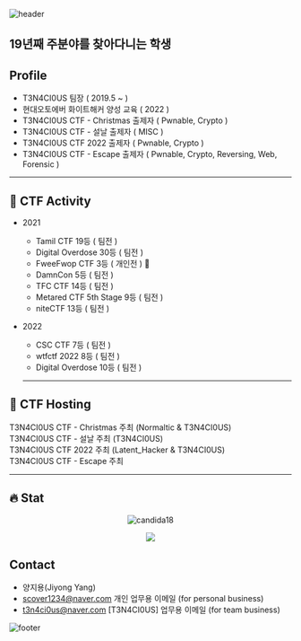 ![header](https://capsule-render.vercel.app/api?type=waving&&color=gradient&height=100&section=header&fontSize=90)

## 19년째 주분야를 찾아다니는 학생
 
## Profile

* T3N4CI0US 팀장 ( 2019.5 ~ )
* 현대오토에버 화이트해커 양성 교육 ( 2022 )
* T3N4CI0US CTF - Christmas 출제자 ( Pwnable, Crypto )
* T3N4CI0US CTF - 설날 출제자 ( MISC )
* T3N4CI0US CTF 2022 출제자 ( Pwnable, Crypto )
* T3N4CI0US CTF - Escape 출제자 ( Pwnable, Crypto, Reversing, Web, Forensic )

***

## 🚩 CTF Activity     

+ 2021
    + Tamil CTF 19등 ( 팀전 )
    + Digital Overdose 30등 ( 팀전 )
    + FweeFwop CTF 3등 ( 개인전 ) 🥉
    + DamnCon 5등 ( 팀전 )
    + TFC CTF 14등 ( 팀전 )
    + Metared CTF 5th Stage 9등 ( 팀전 )
    + niteCTF 13등 ( 팀전 )
    
+ 2022
    + CSC CTF 7등 ( 팀전 )
    + wtfctf 2022 8등 ( 팀전 )
    + Digital Overdose 10등 ( 팀전 )
    
  ***
    
 
## 🚩 CTF Hosting   
 T3N4CI0US CTF - Christmas 주최 (Normaltic & T3N4CI0US)     
 T3N4CI0US CTF - 설날 주최 (T3N4CI0US)     
 T3N4CI0US CTF 2022 주최 (Latent_Hacker & T3N4CI0US)     
 T3N4CI0US CTF - Escape 주최
 
 ***
 
## 🔥 Stat
<div align="center">
    <p align="center">
        <img src="https://github-readme-streak-stats.herokuapp.com/?user=jopraveen&theme=Sy2n0" alt="candida18"  />
    </p>
    <p align="center">
        <img  align="center"  src="https://github-readme-stats.vercel.app/api?username=Sy2n0&theme=dark&show_icons=true&count_private=true" />
    </p>
</div>

## Contact     
 * 양지용(Jiyong Yang)
 * scover1234@naver.com 개인 업무용 이메일 (for personal business)     
 * t3n4ci0us@naver.com [T3N4CI0US] 업무용 이메일 (for team business)

![footer](https://capsule-render.vercel.app/api?type=waving&&color=gradient&height=100&section=footer&fontSize=90)
